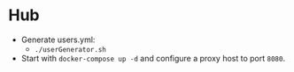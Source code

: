 # Hub

- Generate users.yml:
  - `./userGenerator.sh`
- Start with `docker-compose up -d` and configure a proxy host to port `8080`.
